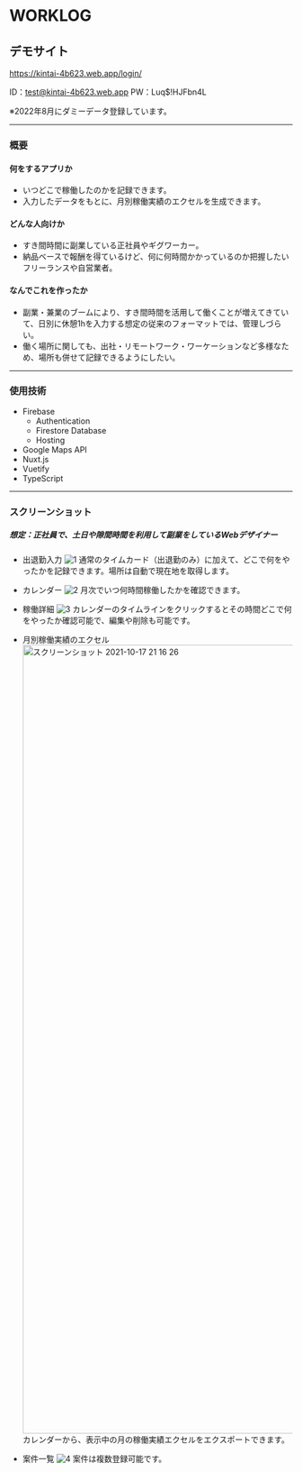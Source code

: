 # WORKLOG

## デモサイト
https://kintai-4b623.web.app/login/

ID：test@kintai-4b623.web.app
PW：Luq$!HJFbn4L

※2022年8月にダミーデータ登録しています。

---

### 概要

#### 何をするアプリか
- いつどこで稼働したのかを記録できます。
- 入力したデータをもとに、月別稼働実績のエクセルを生成できます。

#### どんな人向けか
- すき間時間に副業している正社員やギグワーカー。
- 納品ベースで報酬を得ているけど、何に何時間かかっているのか把握したいフリーランスや自営業者。

#### なんでこれを作ったか
- 副業・兼業のブームにより、すき間時間を活用して働くことが増えてきていて、日別に休憩1hを入力する想定の従来のフォーマットでは、管理しづらい。
- 働く場所に関しても、出社・リモートワーク・ワーケーションなど多様なため、場所も併せて記録できるようにしたい。

---

### 使用技術
- Firebase
	- Authentication
	- Firestore Database
	- Hosting
- Google Maps API
- Nuxt.js
- Vuetify
- TypeScript

---

### スクリーンショット

##### 想定：正社員で、土日や隙間時間を利用して副業をしているWebデザイナー

- 出退勤入力
  ![1](https://user-images.githubusercontent.com/25876135/137626976-c99cb420-8dae-4a50-bc77-e93f6557e847.png)
  通常のタイムカード（出退勤のみ）に加えて、どこで何をやったかを記録できます。場所は自動で現在地を取得します。

- カレンダー
  ![2](https://user-images.githubusercontent.com/25876135/137627025-9a105663-51aa-4537-972b-ef807da4b4f0.png)
  月次でいつ何時間稼働したかを確認できます。

- 稼働詳細
  ![3](https://user-images.githubusercontent.com/25876135/137627069-67721823-e30e-424e-9174-f1a670c8a3c8.png)
  カレンダーのタイムラインをクリックするとその時間どこで何をやったか確認可能で、編集や削除も可能です。

- 月別稼働実績のエクセル
  <img width="1400" alt="スクリーンショット 2021-10-17 21 16 26" src="https://user-images.githubusercontent.com/25876135/137627104-179fbf92-21f6-4592-b7a2-e11005658bd8.png">
  カレンダーから、表示中の月の稼働実績エクセルをエクスポートできます。

- 案件一覧
  ![4](https://user-images.githubusercontent.com/25876135/137627445-cfb722ff-f671-4333-b2f1-68be38ccce02.png)
  案件は複数登録可能です。

